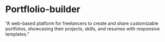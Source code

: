 # Portflolio-builder
“A web-based platform for freelancers to create and share customizable portfolios, showcasing their projects, skills, and resumes with responsive templates.”
